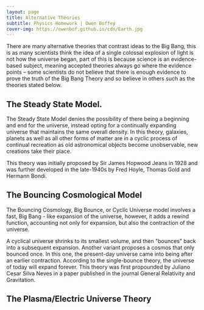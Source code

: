```yaml
---
layout: page
title: Alternative Theories
subtitle: Physics Homework | Owen Boffey
cover-img: https://owenbof.github.io/cdn/Earth.jpg
---
```


There are many alternative theories that contrast ideas to the Big Bang, this is as many scientists think the idea of a single colossal explosion of light is not how the universe began, part of this is because science is an evidence-based subject, meaning accepted theories always go where the evidence points – some scientists do not believe that there is enough evidence to prove the truth of the Big Bang Theory and so believe in others such as the theories stated below. 

## The Steady State Model.

The Steady State Model denies the possibility of there being a beginning and end for the universe, instead opting for a continually expanding universe that maintains the same overall density. In this theory, galaxies, planets as well as all other forms of matter are in a cyclic process of continual recreation as old astronomical objects become unobservable, new creations take their place. 

This theory was initially proposed by Sir James Hopwood Jeans in 1928 and was further developed in the late-1940s by Fred Hoyle, Thomas Gold and Hermann Bondi.

## The Bouncing Cosmological Model

The Bouncing Cosmology, Big Bounce, or Cyclic Universe model involves a fast, Big Bang - like expansion of the universe, however, it adds a rewind function, accounting not only for expansion, but also the contraction of the universe.

A cyclical universe shrinks to its smallest volume, and then "bounces" back into a subsequent expansion. Another variant proposes a cosmos that only bounced once. In this one, the present-day universe came into being after an earlier contraction. According to the single-bounce theory, the universe of today will expand forever.
This theory was first propounded by Juliano Cesar Silva Neves in a paper published in the journal General Relativity and Gravitation.

## The Plasma/Electric Universe Theory

